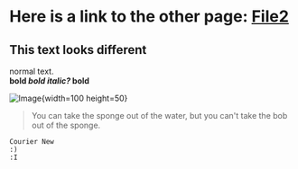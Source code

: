 # Here is a link to the other page: [File2](https://raleighborder2.github.io/cse15l-lab-reports/file2.html)
## This text looks different
normal text. \
__bold _bold italic?_ bold__

![Image](https://petapixel.com/assets/uploads/2022/07/DALLEcopy.jpg){width=100 height=50}
>You can take the sponge out of the water, but you can't take the bob out of the sponge. 


    Courier New
    :)
    :I
